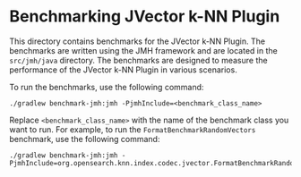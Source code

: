 # Benchmarking JVector k-NN Plugin

This directory contains benchmarks for the JVector k-NN Plugin. The benchmarks are written using the JMH framework and are located in the `src/jmh/java` directory. The benchmarks are designed to measure the performance of the JVector k-NN Plugin in various scenarios.

To run the benchmarks, use the following command:

```shell
./gradlew benchmark-jmh:jmh -PjmhInclude=<benchmark_class_name>
```

Replace `<benchmark_class_name>` with the name of the benchmark class you want to run. For example, to run the `FormatBenchmarkRandomVectors` benchmark, use the following command:

```shell
./gradlew benchmark-jmh:jmh -PjmhInclude=org.opensearch.knn.index.codec.jvector.FormatBenchmarkRandomVectors
```